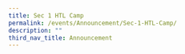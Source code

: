 ```yaml
---
title: Sec 1 HTL Camp
permalink: /events/Announcement/Sec-1-HTL-Camp/
description: ""
third_nav_title: Announcement
---
```

